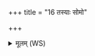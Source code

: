 +++
title = "16 तस्याः सोमो"

+++
<details><summary>मूलम् (WS)</summary>

तस्याः सोमो वत्स आसीच्छन्दः पात्रम् ॥ १८ ॥
</details>